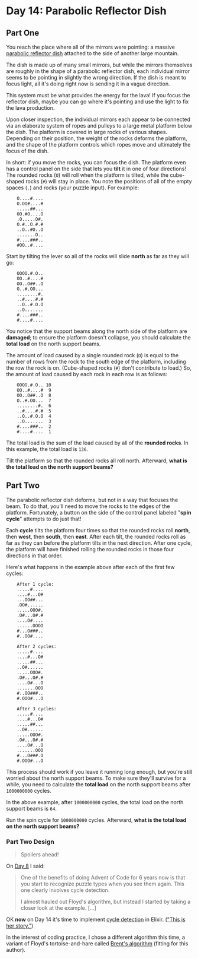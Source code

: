 # Day 14: Parabolic Reflector Dish

## Part One

You reach the place where all of the mirrors were pointing: a massive
[parabolic reflector dish](https://en.wikipedia.org/wiki/Parabolic_reflector)
attached to the side of another large mountain.

The dish is made up of many small mirrors, but while the mirrors
themselves are roughly in the shape of a parabolic reflector dish, each
individual mirror seems to be pointing in slightly the wrong direction.
If the dish is meant to focus light, all it's doing right now is sending
it in a vague direction.

This system must be what provides the energy for the lava! If you focus
the reflector dish, maybe you can go where it's pointing and use the
light to fix the lava production.

Upon closer inspection, the individual mirrors each appear to be
connected via an elaborate system of ropes and pulleys to a large metal
platform below the dish. The platform is covered in large rocks of
various shapes. Depending on their position, the weight of the rocks
deforms the platform, and the shape of the platform controls which ropes
move and ultimately the focus of the dish.

In short: if you move the rocks, you can focus the dish. The platform
even has a control panel on the side that lets you **tilt** it in one of
four directions! The rounded rocks (`O`) will roll when the platform is
tilted, while the cube-shaped rocks (`#`) will stay in place. You note
the positions of all of the empty spaces (`.`) and rocks (your puzzle
input). For example:

```
    O....#....
    O.OO#....#
    .....##...
    OO.#O....O
    .O.....O#.
    O.#..O.#.#
    ..O..#O..O
    .......O..
    #....###..
    #OO..#....
```

Start by tilting the lever so all of the rocks will slide **north** as far
as they will go:

```
    OOOO.#.O..
    OO..#....#
    OO..O##..O
    O..#.OO...
    ........#.
    ..#....#.#
    ..O..#.O.O
    ..O.......
    #....###..
    #....#....
```

You notice that the support beams along the north side of the platform
are **damaged**; to ensure the platform doesn't collapse, you should
calculate the **total load** on the north support beams.

The amount of load caused by a single rounded rock (`O`) is equal to the
number of rows from the rock to the south edge of the platform,
including the row the rock is on. (Cube-shaped rocks (`#`) don't
contribute to load.) So, the amount of load caused by each rock in each
row is as follows:

```
    OOOO.#.O.. 10
    OO..#....#  9
    OO..O##..O  8
    O..#.OO...  7
    ........#.  6
    ..#....#.#  5
    ..O..#.O.O  4
    ..O.......  3
    #....###..  2
    #....#....  1
```

The total load is the sum of the load caused by all of the **rounded
rocks**. In this example, the total load is `136`.

Tilt the platform so that the rounded rocks all roll north. Afterward,
**what is the total load on the north support beams?**

## Part Two

The parabolic reflector dish deforms, but not in a way that focuses the
beam. To do that, you'll need to move the rocks to the edges of the
platform. Fortunately, a button on the side of the control panel labeled
"**spin cycle**" attempts to do just that!

Each **cycle** tilts the platform four times so that the rounded rocks
roll **north**, then **west**, then **south**, then **east**. After each tilt,
the rounded rocks roll as far as they can before the platform tilts in
the next direction. After one cycle, the platform will have finished
rolling the rounded rocks in those four directions in that order.

Here's what happens in the example above after each of the first few
cycles:

```
    After 1 cycle:
    .....#....
    ....#...O#
    ...OO##...
    .OO#......
    .....OOO#.
    .O#...O#.#
    ....O#....
    ......OOOO
    #...O###..
    #..OO#....

    After 2 cycles:
    .....#....
    ....#...O#
    .....##...
    ..O#......
    .....OOO#.
    .O#...O#.#
    ....O#...O
    .......OOO
    #..OO###..
    #.OOO#...O

    After 3 cycles:
    .....#....
    ....#...O#
    .....##...
    ..O#......
    .....OOO#.
    .O#...O#.#
    ....O#...O
    .......OOO
    #...O###.O
    #.OOO#...O
```

This process should work if you leave it running long enough, but you're
still worried about the north support beams. To make sure they'll
survive for a while, you need to calculate the **total load** on the north
support beams after `1000000000` cycles.

In the above example, after `1000000000` cycles, the total load on the
north support beams is `64`.

Run the spin cycle for `1000000000` cycles. Afterward, **what is the
total load on the north support beams?**

### Part Two Design

> Spoilers ahead!

On [Day 8](../day-08/) I said:

> One of the benefits of doing Advent of Code for 6 years now is that you start to recognize puzzle types when you see them again. This one clearly involves cycle detection.
> 
> I almost hauled out Floyd's algorithm, but instead I started by taking a closer look at the example. [...]

OK **now** on Day 14 it's time to implement [cycle detection](https://en.wikipedia.org/wiki/Cycle%5Fdetection) in Elixir. (["This is her story."](https://en.wikipedia.org/wiki/The_Hitchhiker%27s_Guide_to_the_Galaxy))

In the interest of coding practice, I chose a different algorithm this time, a variant of Floyd's tortoise-and-hare called [Brent's algorithm](https://en.wikipedia.org/wiki/Cycle%5Fdetection#Brent's_algorithm) (fitting for this author).

